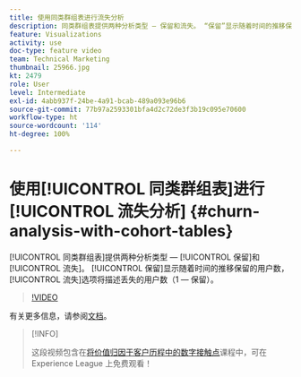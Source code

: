 ```yaml
---
title: 使用同类群组表进行流失分析
description: 同类群组表提供两种分析类型 — 保留和流失。 “保留”显示随着时间的推移保留的用户数，“流失”选项将描述丢失的用户数（1 — 保留）。
feature: Visualizations
activity: use
doc-type: feature video
team: Technical Marketing
thumbnail: 25966.jpg
kt: 2479
role: User
level: Intermediate
exl-id: 4abb937f-24be-4a91-bcab-489a093e96b6
source-git-commit: 77b97a2593301bfa4d2c72de3f3b19c095e70600
workflow-type: ht
source-wordcount: '114'
ht-degree: 100%

---
```


# 使用[!UICONTROL 同类群组表]进行[!UICONTROL 流失分析] {#churn-analysis-with-cohort-tables}

[!UICONTROL 同类群组表]提供两种分析类型 — [!UICONTROL 保留]和[!UICONTROL 流失]。 [!UICONTROL 保留]显示随着时间的推移保留的用户数，[!UICONTROL 流失]选项将描述丢失的用户数（1 — 保留）。

>[!VIDEO](https://video.tv.adobe.com/v/25966/?quality=12)

有关更多信息，请参阅[文档](https://experienceleague.adobe.com/docs/analytics/analyze/analysis-workspace/visualizations/cohort-table/cohort-analysis.html?lang=zh-Hans)。

>[!INFO]
>
> 这段视频包含在[将价值归因于客户历程中的数字接触点](https://experienceleague.adobe.com/?recommended=Analytics-U-1-2020.2)课程中，可在 Experience League 上免费观看！
